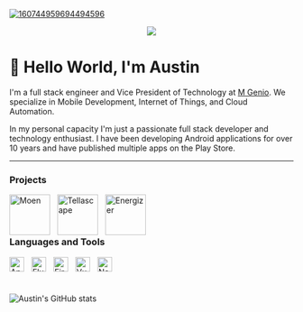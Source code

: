 <!-- <h3 align="center">
![banner](https://user-images.githubusercontent.com/26799494/200200380-2eaa6473-b233-47cb-9bbc-4856a310f237.png)
</h3> -->

[![160744959694494596](https://user-images.githubusercontent.com/26799494/200200380-2eaa6473-b233-47cb-9bbc-4856a310f237.png)](https://github.com/austinn0?tab=repositories)

<p align="center">
<!--   <img src="https://gpvc.arturio.dev/sw-yx" alt="profile views"> •   -->
  <a href="https://twitter.com/intent/follow?screen_name=austinn0&tw_p=followbutton"><img src="https://img.shields.io/twitter/follow/austinn0?label=%40austinn0&style=social"></a>
</p>

# 👋 Hello World, I'm Austin

I'm a full stack engineer and Vice President of Technology at [M Genio](https://mgenio.com/). We specialize in Mobile Development, Internet of Things, and Cloud Automation. 

In my personal capacity I'm just a passionate full stack developer and technology enthusiast. I have been developing Android applications for over 10 years and have published multiple apps on the Play Store. 

---

### Projects

<a href="https://play.google.com/store/apps/details?id=com.moen.smartwater&hl=en_US&gl=US"><img align="left" alt="Moen" width="72px" style="padding-right:10px;" src="https://user-images.githubusercontent.com/26799494/200201488-08d20bf8-d157-4682-a08d-bd5a57281272.png" /></a>
  
<a href="https://play.google.com/store/apps/details?id=com.ts.Tellascape&hl=en_US&gl=US"><img align="left" alt="Tellascape" width="72px" style="padding-right:10px;" src="https://user-images.githubusercontent.com/26799494/200201693-978a8e3d-08c6-4784-ae46-60ffbfd810fc.png" /></a>
  
<a href="https://play.google.com/store/apps/details?id=com.energizer.ble&hl=en_US&gl=US"><img align="left" alt="Energizer" width="72px" style="padding-right:10px;" src="https://user-images.githubusercontent.com/26799494/200201844-fe4eb724-edf9-46ec-9c30-e06362e97e05.png" /></a>

<br />
<br />
<br />

### Languages and Tools

<img align="left" alt="Android" width="26px" style="padding-right:10px;" src="https://cdn.jsdelivr.net/gh/devicons/devicon/icons/android/android-original.svg"/>
<img align="left" alt="Flutter" width="26px" style="padding-right:10px;" src="https://cdn.jsdelivr.net/gh/devicons/devicon/icons/flutter/flutter-original.svg"/>
<img align="left" alt="Firebase" width="26px" style="padding-right:10px;" src="https://cdn.jsdelivr.net/gh/devicons/devicon/icons/firebase/firebase-plain.svg"/>
<img align="left" alt="Vue" width="26px" style="padding-right:10px;" src="https://cdn.jsdelivr.net/gh/devicons/devicon/icons/vuejs/vuejs-original.svg"/>
<img align="left" alt="Nodejs" width="26px" style="padding-right:10px;" src="https://cdn.jsdelivr.net/gh/devicons/devicon/icons/nodejs/nodejs-original.svg"/>

<br />
<br />
<br />

![Austin's GitHub stats](https://github-readme-stats.vercel.app/api?username=austinn0&show_icons=true&theme=dark)

<!-- ![GitHub Streak](https://streak-stats.demolab.com?user=austinn0&theme=dark&border_radius=4.5) -->
